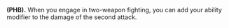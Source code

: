 **(PHB).** When you engage in two-weapon fighting, you can add your ability modifier to the damage of the second attack.